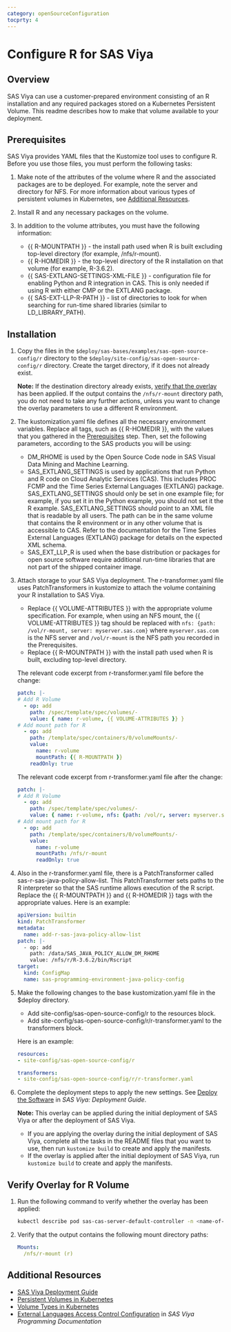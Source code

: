 ```yaml
---
category: openSourceConfiguration
tocprty: 4
---
```


# Configure R for SAS Viya

## Overview

SAS Viya can use a customer-prepared environment consisting of an R installation and any required packages stored on a Kubernetes Persistent Volume.
This readme describes how to make that volume available to your deployment.

## Prerequisites

SAS Viya provides YAML files that the Kustomize tool uses to configure R. Before you use those files, you must perform the following tasks:

1. Make note of the attributes of the volume where R and the associated packages are to be deployed. For example, note the server and directory for NFS.
   For more information about various types of persistent volumes in Kubernetes, see [Additional Resources](#additional-resources).

2. Install R and any necessary packages on the volume.

3. In addition to the volume attributes, you must have the following information:

   * {{ R-MOUNTPATH }} - the install path used when R is built excluding top-level directory (for example, /nfs/r-mount).
   * {{ R-HOMEDIR }} - the top-level directory of the R installation on that volume (for example, R-3.6.2).
   * {{ SAS-EXTLANG-SETTINGS-XML-FILE }} - configuration file for enabling Python and R integration in CAS. This is only needed if using R with either CMP or the EXTLANG package.
   * {{ SAS-EXT-LLP-R-PATH }} - list of directories to look for when searching for run-time shared libraries (similar to LD_LIBRARY_PATH).

## Installation

1. Copy the files in the `$deploy/sas-bases/examples/sas-open-source-config/r` directory to the `$deploy/site-config/sas-open-source-config/r` directory. Create the target directory, if it does not already exist.

   **Note:** If the destination directory already exists, [verify that the overlay](#verify-overlay-for-r-volume) has been applied.
   If the output contains the `/nfs/r-mount` directory path, you do not need to take any further actions, unless you want to change the overlay parameters to use a different R environment.

2. The kustomization.yaml file defines all the necessary environment variables. Replace all tags, such as {{ R-HOMEDIR }}, with the values that you gathered in the [Prerequisites](#prerequisites) step. Then, set the following parameters, according to the SAS products you will be using:

   * DM_RHOME is used by the Open Source Code node in SAS Visual Data Mining and Machine Learning.
   * SAS_EXTLANG_SETTINGS is used by applications that run Python and R code on Cloud Analytic Services (CAS). This includes PROC FCMP and the Time Series External Languages (EXTLANG) package. SAS_EXTLANG_SETTINGS should only be set in one example file; for example, if you set it in the Python example, you should not set it the R example. SAS_EXTLANG_SETTINGS should point to an XML file that is readable by all users. The path can be in the same volume that contains the R environment or in any other volume that is accessible to CAS. Refer to the documentation for the Time Series External Languages (EXTLANG) package for details on the expected XML schema.
   * SAS_EXT_LLP_R is used when the base distribution or packages for open source software require additional run-time libraries that are not part of the shipped container image.

3. Attach storage to your SAS Viya deployment. The r-transformer.yaml file uses PatchTransformers in kustomize to attach the volume containing your R installation to SAS Viya.

   * Replace {{ VOLUME-ATTRIBUTES }} with the appropriate volume specification. For example, when using an NFS mount, the {{ VOLUME-ATTRIBUTES }} tag should be replaced with `nfs: {path: /vol/r-mount, server: myserver.sas.com}` where `myserver.sas.com` is the NFS server and `/vol/r-mount` is the NFS path you recorded in the Prerequisites.
   * Replace {{ R-MOUNTPATH }} with the install path used when R is built, excluding top-level directory.

   The relevant code excerpt from r-transformer.yaml file before the change:

   ```yaml
   patch: |-
   # Add R Volume
     - op: add
       path: /spec/template/spec/volumes/-
       value: { name: r-volume, {{ VOLUME-ATTRIBUTES }} }
   # Add mount path for R
     - op: add
       path: /template/spec/containers/0/volumeMounts/-
       value:
         name: r-volume
         mountPath: {{ R-MOUNTPATH }}
       readOnly: true
   ```

   The relevant code excerpt from r-transformer.yaml file after the change:

   ```yaml
   patch: |-
   # Add R Volume
     - op: add
       path: /spec/template/spec/volumes/-
       value: { name: r-volume, nfs: {path: /vol/r, server: myserver.sas.com} }
   # Add mount path for R
     - op: add
       path: /template/spec/containers/0/volumeMounts/-
       value:
         name: r-volume
         mountPath: /nfs/r-mount
         readOnly: true
   ```

4. Also in the r-transformer.yaml file, there is a PatchTransformer called sas-r-sas-java-policy-allow-list.  This PatchTransformer sets paths to the R interpreter so that the SAS runtime
   allows execution of the R script.  Replace the {{ R-MOUNTPATH }} and {{ R-HOMEDIR }} tags with the appropriate values.  Here is an example:

   ```yaml
   apiVersion: builtin
   kind: PatchTransformer
   metadata:
     name: add-r-sas-java-policy-allow-list
   patch: |-
     - op: add
       path: /data/SAS_JAVA_POLICY_ALLOW_DM_RHOME
       value: /nfs/r/R-3.6.2/bin/Rscript
   target:
     kind: ConfigMap
     name: sas-programming-environment-java-policy-config
   ```

5. Make the following changes to the base kustomization.yaml file in the $deploy directory.

   * Add site-config/sas-open-source-config/r to the resources block.
   * Add site-config/sas-open-source-config/r/r-transformer.yaml to the transformers block.

   Here is an example:

   ```yaml
   resources:
   - site-config/sas-open-source-config/r

   transformers:
   - site-config/sas-open-source-config/r/r-transformer.yaml
   ```

6. Complete the deployment steps to apply the new settings. See [Deploy the Software](http://documentation.sas.com/?cdcId=itopscdc&cdcVersion=default&docsetId=dplyml0phy0dkr&docsetTarget=p127f6y30iimr6n17x2xe9vlt54q.htm) in _SAS Viya: Deployment Guide_.

    **Note:** This overlay can be applied during the initial deployment of SAS Viya or after the deployment of SAS Viya.

    * If you are applying the overlay during the initial deployment of SAS Viya, complete all the tasks in the README files that you want to use, then run `kustomize build` to create and apply the manifests.
    * If the overlay is applied after the initial deployment of SAS Viya, run `kustomize build` to create and apply the manifests.

## Verify Overlay for R Volume

1. Run the following command to verify whether the overlay has been applied:

   ```sh
   kubectl describe pod sas-cas-server-default-controller -n <name-of-namespace>
   ```

2. Verify that the output contains the following mount directory paths:

   ```yaml
   Mounts:
     /nfs/r-mount (r)
   ```

## Additional Resources

* [SAS Viya Deployment Guide](http://documentation.sas.com/?cdcId=itopscdc&cdcVersion=default&docsetId=dplyml0phy0dkr&docsetTarget=titlepage.htm)
* [Persistent Volumes in Kubernetes](https://kubernetes.io/docs/concepts/storage/persistent-volumes/)
* [Volume Types in Kubernetes](https://kubernetes.io/docs/concepts/storage/volumes/#types-of-volumes)
* [External Languages Access Control Configuration](http://documentation.sas.com/?cdcId=pgmsascdc&cdcVersion=default&docsetId=castsp&docsetTarget=castsp_extlang_sect002.htm&locale=en) in _SAS Viya Programming Documentation_